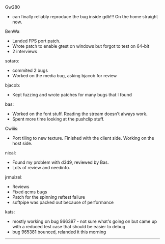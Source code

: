 Gw280
* can finally reliably reproduce the bug inside gdb!!! On the home straight now. 

BenWa:
* Landed FPS port patch.
* Wrote patch to enable gtest on windows but forgot to test on 64-bit
* 2 interviews

sotaro:
* commited 2 bugs
* Worked on the media bug, asking bjacob for review

bjacob:
* Kept fuzzing and wrote patches for many bugs that I found

bas:
* Worked on the font stuff. Reading the stream doesn't always work.
* Spent more time looking at the pushclip stuff.

Cwiiis:
* Port tiling to new texture. Finished with the client side. Working on the host side.

nical:
* Found my problem with d3d9, reviewed by Bas.
* Lots of review and needinfo.

jrmuizel:
* Reviews
* Fixed qcms bugs
* Patch for the spinning reftest failure
* softpipe was packed out because of performance

kats:
* mostly working on bug 966397 - not sure what's going on but came up with a reduced test case that should be easier to debug
* bug 965381 bounced, relanded it this morning

________________


